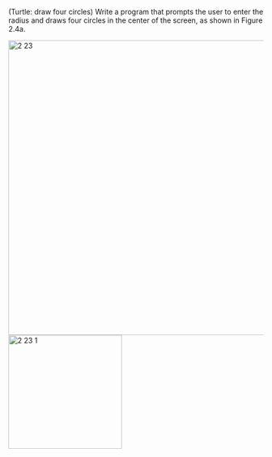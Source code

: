 (Turtle: draw four circles) Write a program that prompts the user to enter the
radius and draws four circles in the center of the screen, as shown in Figure 2.4a.

<img width="581" alt="2 23" src="https://user-images.githubusercontent.com/110309198/199675179-4a7f1012-2c7c-43a4-888d-9c06e52b4833.png">
<img width="224" alt="2 23 1" src="https://user-images.githubusercontent.com/110309198/199675212-cda06442-1e20-4a7e-9d2e-f6ce28d20fa8.png">
